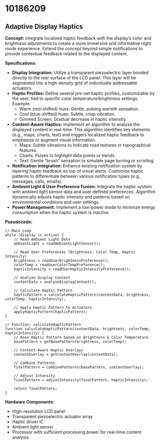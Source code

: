 # 10186209

## Adaptive Display Haptics

**Concept:** Integrate localized haptic feedback with the display’s color and brightness adjustments to create a more immersive and informative night mode experience. Extend the concept beyond simple notifications to provide contextual feedback related to the displayed content.

**Specifications:**

*   **Display Integration:** Utilize a transparent piezoelectric layer bonded directly to the rear surface of the LCD panel. This layer will be segmented into a high-density grid of individually addressable actuators.
*   **Haptic Profiles:** Define several pre-set haptic profiles, customizable by the user, tied to specific color temperature/brightness settings. Example:
    *   Warm (red-shifted) hues: Gentle, pulsing warmth sensation.
    *   Cool (blue-shifted) hues: Subtle, crisp vibration.
    *   Dimmed Screen: Gradual decrease in haptic intensity.
*   **Content-Aware Haptics:** Implement an algorithm to analyze the displayed content in real-time. This algorithm identifies key elements (e.g., maps, charts, text) and triggers localized haptic feedback to emphasize or augment visual information.
    *   Maps: Subtle vibrations to indicate road textures or topographical features.
    *   Charts: Pulses to highlight data points or trends.
    *   Text: Gentle “brush” sensation to simulate page turning or scrolling.
*   **Notification Integration:** Enhance existing notification system by layering haptic feedback on top of visual alerts. Customize haptic patterns to differentiate between various notification types (e.g., messages, calls, emails).
*   **Ambient Light & User Preference Fusion:** Integrate the haptic system with ambient light sensor data and user-defined preferences. Algorithm dynamically adjusts haptic intensity and patterns based on environmental conditions and user settings.
*   **Power Management:** Implement a low-power mode to minimize energy consumption when the haptic system is inactive.

**Pseudocode:**

```
// Main Loop
while (display is active) {
    // Read Ambient Light Data
    ambientLight = readAmbientLightSensor();

    // Read User Preferences (Brightness, Color Temp, Haptic Intensity)
    brightness = readUserBrightnessPreference();
    colorTemp = readUserColorTempPreference();
    hapticIntensity = readUserHapticIntensityPreference();

    // Analyze Display Content
    contentData = analyzeDisplayContent();

    // Calculate Haptic Pattern
    hapticPattern = calculateHapticPattern(contentData, brightness, colorTemp, hapticIntensity);

    // Apply Haptic Pattern to Actuators
    applyHapticPattern(hapticPattern);
}

// Function: calculateHapticPattern
function calculateHapticPattern(contentData, brightness, colorTemp, hapticIntensity) {
    // Base Haptic Pattern based on Brightness & Color Temperature
    basePattern = getBasePattern(brightness, colorTemp);

    // Content-Aware Haptic Overlays
    contentOverlay = getContentOverlay(contentData);

    // Combine Patterns
    finalPattern = combinePatterns(basePattern, contentOverlay);

    // Adjust Intensity
    finalPattern = adjustIntensity(finalPattern, hapticIntensity);

    return finalPattern;
}
```

**Hardware Components:**

*   High-resolution LCD panel
*   Transparent piezoelectric actuator array
*   Haptic driver IC
*   Ambient light sensor
*   Processor with sufficient processing power for real-time content analysis.